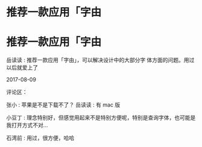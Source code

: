 # 推荐一款应用「字由

# 推荐一款应用「字由

岳读读 : 推荐一款应用「字由」，可以解决设计中的大部分字 体方面的问题。用过以后就爱上了

2017-08-09

评论区：

张小 : 苹果是不是下载不了？ 岳读读 : 有 mac 版

小豆丁 : 理念特别好，但感觉用起来不是特别方便呢，特别是查询字体，也可能是我打开方式不对…

石湾前 : 用过，很方便，哈哈